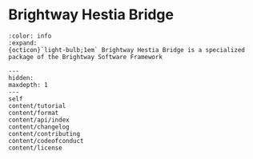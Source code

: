 # Brightway Hestia Bridge

```{button-link} https://docs.brightway.dev
:color: info
:expand:
{octicon}`light-bulb;1em` Brightway Hestia Bridge is a specialized package of the Brightway Software Framework
```

```{toctree}
---
hidden:
maxdepth: 1
---
self
content/tutorial
content/format
content/api/index
content/changelog
content/contributing
content/codeofconduct
content/license
```
